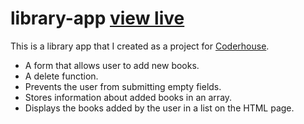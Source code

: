 # library-app [view live](https://luxy-puxy.github.io/Coderhouse-Pre-Entrega-2-Book-Library-App/)

This is a library app that I created as a project for [Coderhouse](https://www.coderhouse.com.pe/).

- A form that allows user to add new books.
- A delete function.
- Prevents the user from submitting empty fields.
- Stores information about added books in an array.
- Displays the books added by the user in a list on the HTML page.
